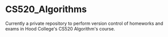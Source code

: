 # CS520_Algorithms

Currently a private repository to perform version control of homeworks and exams in Hood College's CS520 Algorithm's course.
